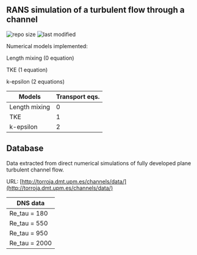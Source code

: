 ## RANS simulation of a turbulent flow through a channel    
![repo size](https://img.shields.io/github/repo-size/AlbertoCuadra/RANS_turbulent_channel_flow) ![last modified](https://img.shields.io/github/last-commit/AlbertoCuadra/RANS_turbulent_channel_flow)

Numerical models implemented:

Length mixing (0 equation)

TKE           (1 equation)

k-epsilon     (2 equations)

   Models     |  Transport eqs. |
------------- | --------------- |
Length mixing |        0        |
TKE           |        1        |
k-epsilon     |        2        |
## Database
Data extracted from direct numerical simulations of fully developed plane
turbulent channel flow.

URL: [http://torroja.dmt.upm.es/channels/data/](http://torroja.dmt.upm.es/channels/data/)

  DNS data    |
------------- |
Re_tau = 180  |
Re_tau = 550  |
Re_tau = 950  |
Re_tau = 2000 |

